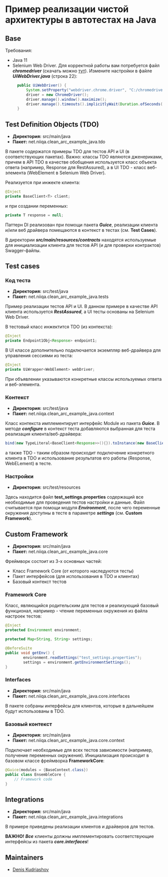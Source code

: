 # Пример реализации чистой архитектуры в автотестах на Java



## Base
Требования:
- Java 11
- Selenium Web Driver. Для корректной работы вам потребуется файл **_chromedriver_**
  (скачать можно [тут](https://chromedriver.chromium.org/downloads)). Измените настройки
  в файле **_UiWebDriver.java_** (строка 22):
  ```java
    public UiWebDriver() {
        System.setProperty("webdriver.chrome.driver", "C:/chromedriver.exe");
        driver = new ChromeDriver();
        driver.manage().window().maximize();
        driver.manage().timeouts().implicitlyWait(Duration.ofSeconds(10));
    }
  ```


## Test Definition Objects (TDO)

* **Директория:** src/main/java
* **Пакет:** net.niiqa.clean_arc_example_java.tdo

В пакете содержатся примеры TDO для тестов API и UI (в соответствующих пакетах).
Важно: классы TDO являются дженериками, причем в API TDO в качестве обобщения используется
класс объекта ответа (например, Response для RestAssured), а в UI TDO - класс веб-элемента
(WebElement в Selenium Web Driver).

Реализуется при инжекте клиента:
```java
@Inject
private BaseClient<T> client;
```
и при создании переменных:
```java
private T response = null;
```

Паттерн DI реализован при помощи пакета **_Guice_**, реализации клиента и/или веб драйвера
помещаются в контекст в тестах (см. **Test Cases**).

В директории **_src/main/resources/contracts_** находятся используемые для инициализации
клиента для тестов API (и для проверки контрактов) Swagger-файлы.



## Test cases

### Код теста

* **Директория:** src/test/java
* **Пакет:** net.niiqa.clean_arc_example_java.tests

Пример реализации тестов API и UI. В данном примере в качестве API клиента используется
**_RestAssured_**, а UI тесты основаны на Selenium Web Driver.

В тестовый класс инжектится TDO (из контекста):
```java
@Inject
private Endpoint1Obj<Response> endpoint1;
```
В UI классе дополнительно подключается экземпляр веб-драйвера для управления сессиями из теста:
```java
@Inject
private UiWrapper<WebElement> webDriver;
```
При объявлении указываются конкретные классы используемых ответа и веб-элемента.

### Контекст

* **Директория:** src/test/java
* **Пакет:** net.niiqa.clean_arc_example_java.context

Класс контекста имплементирует интерфейс Module из пакета **_Guice_**. В методе **_configure_**
в контекст теста добавляются выбранная для теста реализация клиента/веб-драйвера:
```java
bind(new TypeLiteral<BaseClient<Response>>(){}).toInstance(new BaseClientRa());
```
а также TDO - таким образом происходит подключение конкретного клиента в TDO и использование
результатов его работы (Response, WebELement) в тесте.

### Настройки

* **Директория:** src/test/resources

Здесь находится файл **test_settings.properties** содержащий все необходимые для проведения
тестов настройки и данные. Файл считывается при помощи модуля **_Environment_**, после чего
переменные окружения доступны в тесте в параметре **_settings_** (см. **Custom Framework**).


## Custom Framework

* **Директория:** src/main/java
* **Пакет:** net.niiqa.clean_arc_example_java.core

Фреймворк состоит из 3-х основных частей:
* Класс Framework Core (от которого наследуются тесты)
* Пакет интерфейсов (для использования в TDO и клиентах)
* Базовый контекст тестов

### Framework Core

Класс, являющийся родительским для тестов и реализующий базовый функционал,
например - чтение переменных окружения из файла настроек тестов:
```java
@Inject
protected Environment environment;

protected Map<String, String> settings;

@BeforeSuite
public void getEnv() {
        environment.readSettings("test_settings.properties");
        settings = environment.getEnvironmentSettings();
}
```

### Interfaces

* **Директория:** src/main/java
* **Пакет:** net.niiqa.clean_arc_example_java.core.interfaces

В пакете собраны интерфейсы для клиентов, которые в дальнейшем будут использованы в TDO.

### Базовый контекст

* **Директория:** src/main/java
* **Пакет:** net.niiqa.clean_arc_example_java.core.context

Подключает необходимые для всех тестов зависимости (например, получение переменных окружения).
Инициализация происходит в базовом классе фреймворка **FrameworkCore**:
```java
@Guice(modules = {BaseContext.class})
public class EnsembleCore {
    // Framework code
}
```


## Integrations

* **Директория:** src/main/java
* **Пакет:** net.niiqa.clean_arc_example_java.integrations

В примере приведены реализации клиентов и драйверов для тестов.

**ВАЖНО!** **_Все_** клиенты должны имплементировать соответствующие интерфейсы из пакета
**_core.interfaces_**!

## Maintainers
- [Denis Kudriashov](https://github.com/qx57)